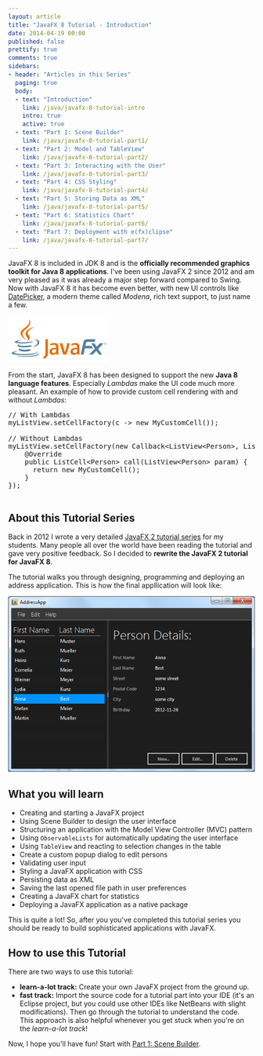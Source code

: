 ```yaml
---
layout: article
title: "JavaFX 8 Tutorial - Introduction"
date: 2014-04-19 00:00
published: false
prettify: true
comments: true
sidebars:
- header: "Articles in this Series"
  paging: true
  body:
  - text: "Introduction"
    link: /java/javafx-8-tutorial-intro
    intro: true
    active: true
  - text: "Part 1: Scene Builder"
    link: /java/javafx-8-tutorial-part1/
  - text: "Part 2: Model and TableView"
    link: /java/javafx-8-tutorial-part2/
  - text: "Part 3: Interacting with the User"
    link: /java/javafx-8-tutorial-part3/
  - text: "Part 4: CSS Styling"
    link: /java/javafx-8-tutorial-part4/
  - text: "Part 5: Storing Data as XML"
    link: /java/javafx-8-tutorial-part5/
  - text: "Part 6: Statistics Chart"
    link: /java/javafx-8-tutorial-part6/
  - text: "Part 7: Deployment with e(fx)clipse"
    link: /java/javafx-8-tutorial-part7/
---
```


JavaFX 8 is included in JDK 8 and is the **officially recommended graphics toolkit for Java 8 applications**. I've been using JavaFX 2 since 2012 and am very pleased as it was already a major step forward compared to Swing. Now with JavaFX 8 it has become even better, with new UI controls like [DatePicker](/blog/javafx-8-date-picker), a modern theme called *Modena*, rich text support, to just name a few. 

![JavaFX Logo](/assets/java/javafx-8-tutorial-intro/javafx-logo.png)


From the start, JavaFX 8 has been designed to support the new **Java 8 language features**. Especially *Lambdas* make the UI code much more pleasant. An example of how to provide custom cell rendering with and without *Lambdas*:

<pre class="prettyprint lang-java">
// With Lambdas
myListView.setCellFactory(c -> new MyCustomCell());

// Without Lambdas
myListView.setCellFactory(new Callback&lt;ListView&lt;Person>, ListCell&lt;Person>>() {
    @Override
    public ListCell&lt;Person> call(ListView&lt;Person> param) {
      return new MyCustomCell();
    }
});

</pre>


## About this Tutorial Series

Back in 2012 I wrote a very detailed [JavaFX 2 tutorial series](/java/javafx-2-tutorial-intro) for my students. Many people all over the world have been reading the tutorial and gave very positive feedback. So I decided to **rewrite the JavaFX 2 tutorial for JavaFX 8**.

The tutorial walks you through designing, programming and deploying an address application. This is how the final appllication will look like:

![Screenshot AddressApp Part 1](/assets/java/javafx-8-tutorial-intro/addressapp01.png)


## What you will learn

* Creating and starting a JavaFX project
* Using Scene Builder to design the user interface
* Structuring an application with the Model View Controller (MVC) pattern
* Using `ObservableLists` for automatically updating the user interface
* Using `TableView` and reacting to selection changes in the table
* Create a custom popup dialog to edit persons
* Validating user input
* Styling a JavaFX application with CSS
* Persisting data as XML
* Saving the last opened file path in user preferences
* Creating a JavaFX chart for statistics
* Deploying a JavaFX application as a native package

This is quite a lot! So, after you you've completed this tutorial series you should be ready to build sophisticated applications with JavaFX.



## How to use this Tutorial

There are two ways to use this tutorial:

* **learn-a-lot track:** Create your own JavaFX project from the ground up.
* **fast track:** Import the source code for a tutorial part into your IDE (it's an Eclipse project, but you could use other IDEs like NetBeans with slight modifications). Then go through the tutorial to understand the code. This approach is also helpful whenever you get stuck when you're on the *learn-a-lot track*!

Now, I hope you'll have fun! Start with [Part 1: Scene Builder](/java/javafx-8-tutorial-part1/).